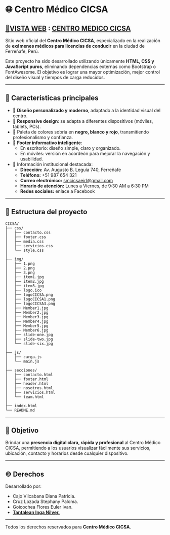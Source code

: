 # 🌐 Centro Médico CICSA

## **[🔗VISTA WEB](https://cicsa.netlify.app/)** : **[CENTRO MEDICO CICSA](https://cicsa.netlify.app/)**

Sitio web oficial del **Centro Médico CICSA**, especializado en la realización de **exámenes médicos para licencias de conducir** en la ciudad de Ferreñafe, Perú.

Este proyecto ha sido desarrollado utilizando únicamente **HTML, CSS y JavaScript puros**, eliminando dependencias externas como Bootstrap o FontAwesome. El objetivo es lograr una mayor optimización, mejor control del diseño visual y tiempos de carga reducidos.

---

## 📌 Características principales

- 🎯 **Diseño personalizado y moderno**, adaptado a la identidad visual del centro.
- 📱 **Responsive design**: se adapta a diferentes dispositivos (móviles, tablets, PCs).
- 🎨 Paleta de colores sobria en **negro, blanco y rojo**, transmitiendo profesionalismo y confianza.
- 🧭 **Footer informativo inteligente**:
  - En escritorio: diseño simple, claro y organizado.
  - En móviles: versión en acordeón para mejorar la navegación y usabilidad.
- 📍 Información institucional destacada:
  - **Dirección:** Av. Augusto B. Leguía 740, Ferreñafe
  - **Teléfono:** +51 987 654 321
  - **Correo electrónico:** smcicsaeirl@gmail.com
  - **Horario de atención:** Lunes a Viernes, de 9:30 AM a 6:30 PM
  - **Redes sociales:** enlace a Facebook

---

## 📁 Estructura del proyecto

```
CICSA/
├── css/
│   ├── contacto.css
│   ├── footer.css
│   ├── media.css
│   ├── servicios.css
│   └── style.css
│
├── img/
│   ├── 1.png
│   ├── 2.png
│   ├── 3.png
│   ├── item1.jpg
│   ├── item2.jpg
│   ├── item3.jpg
│   ├── logo.ico
│   ├── logoCICSA.png
│   ├── logoCICSA1.png
│   ├── logoCICSA3.png
│   ├── Member1.jpg
│   ├── Member2.jpg
│   ├── Member3.jpg
│   ├── Member4.jpg
│   ├── Member5.jpg
│   ├── Member6.jpg
│   ├── slide-one.jpg
│   ├── slide-two.jpg
│   └── slide-six.jpg
│
├── js/
│   ├── carga.js
│   └── main.js
│
├── secciones/
│   ├── contacto.html
│   ├── footer.html
│   ├── header.html
│   ├── nosotros.html
│   ├── servicios.html
│   └── team.html
│
├── index.html
└── README.md
```

---

## 🎯 Objetivo

Brindar una **presencia digital clara, rápida y profesional** al Centro Médico CICSA, permitiendo a los usuarios visualizar fácilmente sus servicios, ubicación, contacto y horarios desde cualquier dispositivo.

---

## © Derechos

Desarrollado por:
- Cajo Vilcabana Diana Patricia.
- Cruz Lozada Stephany Paloma.
- Goicochea Flores Euler Ivan.
- **[Tantalean Inga Nilver.](https://nilverti.bio.link/)**

---

Todos los derechos reservados para **Centro Médico CICSA**.